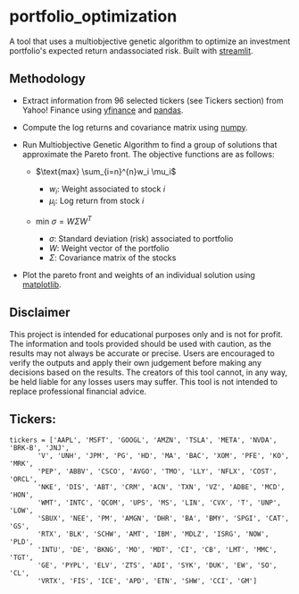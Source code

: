 # portfolio_optimization
A tool that uses a multiobjective genetic algorithm to optimize an investment portfolio's expected return andassociated risk. Built with [streamlit](https://pypi.org/project/streamlit/).

## Methodology

* Extract information from 96 selected tickers (see Tickers section) from Yahoo! Finance using [yfinance](https://pypi.org/project/yfinance/) and [pandas](https://pypi.org/project/pandas/).

* Compute the log returns and covariance matrix using [numpy](https://pypi.org/project/numpy/).

* Run Multiobjective Genetic Algorithm to find a group of solutions that approximate the Pareto front. The objective functions are as follows:
  * $\text{max} \sum_{i=n}^{n}w_i \mu_i$
    * $w_i$: Weight associated to stock $i$
    * $\mu_i$: Log return from stock $i$

  * $\text{min } {\sigma = W \Sigma W^T}$
    * $\sigma$: Standard deviation (risk) associated to portfolio
    * $W$: Weight vector of the portfolio
    * $\Sigma$: Covariance matrix of the stocks
   
* Plot the pareto front and weights of an individual solution using [matplotlib](https://pypi.org/project/matplotlib/).

## Disclaimer

This project is intended for educational purposes only and is not for profit. The information and tools provided should be used with caution, as the results may not always be accurate or precise. Users are encouraged to verify the outputs and apply their own judgement before making any decisions based on the results. The creators of this tool cannot, in any way, be held liable for any losses users may suffer. This tool is not intended to replace professional financial advice.

## Tickers: 

```
tickers = ['AAPL', 'MSFT', 'GOOGL', 'AMZN', 'TSLA', 'META', 'NVDA', 'BRK-B', 'JNJ',
       'V', 'UNH', 'JPM', 'PG', 'HD', 'MA', 'BAC', 'XOM', 'PFE', 'KO', 'MRK',
       'PEP', 'ABBV', 'CSCO', 'AVGO', 'TMO', 'LLY', 'NFLX', 'COST', 'ORCL',
       'NKE', 'DIS', 'ABT', 'CRM', 'ACN', 'TXN', 'VZ', 'ADBE', 'MCD', 'HON',
       'WMT', 'INTC', 'QCOM', 'UPS', 'MS', 'LIN', 'CVX', 'T', 'UNP', 'LOW',
       'SBUX', 'NEE', 'PM', 'AMGN', 'DHR', 'BA', 'BMY', 'SPGI', 'CAT', 'GS',
       'RTX', 'BLK', 'SCHW', 'AMT', 'IBM', 'MDLZ', 'ISRG', 'NOW', 'PLD',
       'INTU', 'DE', 'BKNG', 'MO', 'MDT', 'CI', 'CB', 'LMT', 'MMC', 'TGT',
       'GE', 'PYPL', 'ELV', 'ZTS', 'ADI', 'SYK', 'DUK', 'EW', 'SO', 'CL',
       'VRTX', 'FIS', 'ICE', 'APD', 'ETN', 'SHW', 'CCI', 'GM']
```
